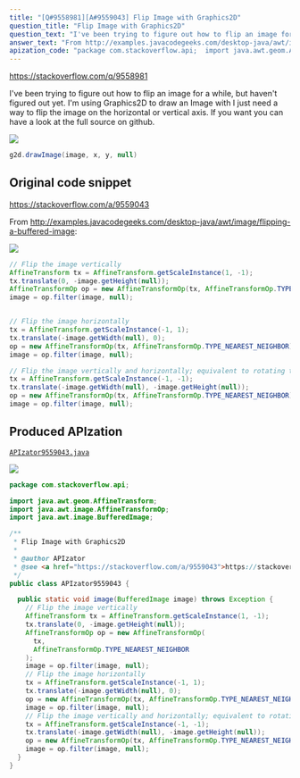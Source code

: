 ```yaml
---
title: "[Q#9558981][A#9559043] Flip Image with Graphics2D"
question_title: "Flip Image with Graphics2D"
question_text: "I've been trying to figure out how to flip an image for a while, but haven't figured out yet. I'm using Graphics2D to draw an Image with I just need a way to flip the image on the horizontal or vertical axis. If you want you can have a look at the full source on github."
answer_text: "From http://examples.javacodegeeks.com/desktop-java/awt/image/flipping-a-buffered-image:"
apization_code: "package com.stackoverflow.api;  import java.awt.geom.AffineTransform; import java.awt.image.AffineTransformOp; import java.awt.image.BufferedImage;  /**  * Flip Image with Graphics2D  *  * @author APIzator  * @see <a href=\"https://stackoverflow.com/a/9559043\">https://stackoverflow.com/a/9559043</a>  */ public class APIzator9559043 {    public static void image(BufferedImage image) throws Exception {     // Flip the image vertically     AffineTransform tx = AffineTransform.getScaleInstance(1, -1);     tx.translate(0, -image.getHeight(null));     AffineTransformOp op = new AffineTransformOp(       tx,       AffineTransformOp.TYPE_NEAREST_NEIGHBOR     );     image = op.filter(image, null);     // Flip the image horizontally     tx = AffineTransform.getScaleInstance(-1, 1);     tx.translate(-image.getWidth(null), 0);     op = new AffineTransformOp(tx, AffineTransformOp.TYPE_NEAREST_NEIGHBOR);     image = op.filter(image, null);     // Flip the image vertically and horizontally; equivalent to rotating the image 180 degrees     tx = AffineTransform.getScaleInstance(-1, -1);     tx.translate(-image.getWidth(null), -image.getHeight(null));     op = new AffineTransformOp(tx, AffineTransformOp.TYPE_NEAREST_NEIGHBOR);     image = op.filter(image, null);   } }"
---
```


https://stackoverflow.com/q/9558981

I&#x27;ve been trying to figure out how to flip an image for a while, but haven&#x27;t figured out yet.
I&#x27;m using Graphics2D to draw an Image with
I just need a way to flip the image on the horizontal or vertical axis.
If you want you can have a look at the full source on github.


<div class="code-logo"><img src="/stackoverflow.png" /></div>

```java
g2d.drawImage(image, x, y, null)
```


## Original code snippet

https://stackoverflow.com/a/9559043

From http://examples.javacodegeeks.com/desktop-java/awt/image/flipping-a-buffered-image:

<div class="code-logo"><img src="/stackoverflow.png" /></div>

```java
// Flip the image vertically
AffineTransform tx = AffineTransform.getScaleInstance(1, -1);
tx.translate(0, -image.getHeight(null));
AffineTransformOp op = new AffineTransformOp(tx, AffineTransformOp.TYPE_NEAREST_NEIGHBOR);
image = op.filter(image, null);


// Flip the image horizontally
tx = AffineTransform.getScaleInstance(-1, 1);
tx.translate(-image.getWidth(null), 0);
op = new AffineTransformOp(tx, AffineTransformOp.TYPE_NEAREST_NEIGHBOR);
image = op.filter(image, null);

// Flip the image vertically and horizontally; equivalent to rotating the image 180 degrees
tx = AffineTransform.getScaleInstance(-1, -1);
tx.translate(-image.getWidth(null), -image.getHeight(null));
op = new AffineTransformOp(tx, AffineTransformOp.TYPE_NEAREST_NEIGHBOR);
image = op.filter(image, null);
```

## Produced APIzation

[`APIzator9559043.java`](https://github.com/pasqualesalza/apization-temp/raw/main/data/search/APIzator9559043.java)

<div class="code-logo"><img src="/apizator.png" /></div>

```java
package com.stackoverflow.api;

import java.awt.geom.AffineTransform;
import java.awt.image.AffineTransformOp;
import java.awt.image.BufferedImage;

/**
 * Flip Image with Graphics2D
 *
 * @author APIzator
 * @see <a href="https://stackoverflow.com/a/9559043">https://stackoverflow.com/a/9559043</a>
 */
public class APIzator9559043 {

  public static void image(BufferedImage image) throws Exception {
    // Flip the image vertically
    AffineTransform tx = AffineTransform.getScaleInstance(1, -1);
    tx.translate(0, -image.getHeight(null));
    AffineTransformOp op = new AffineTransformOp(
      tx,
      AffineTransformOp.TYPE_NEAREST_NEIGHBOR
    );
    image = op.filter(image, null);
    // Flip the image horizontally
    tx = AffineTransform.getScaleInstance(-1, 1);
    tx.translate(-image.getWidth(null), 0);
    op = new AffineTransformOp(tx, AffineTransformOp.TYPE_NEAREST_NEIGHBOR);
    image = op.filter(image, null);
    // Flip the image vertically and horizontally; equivalent to rotating the image 180 degrees
    tx = AffineTransform.getScaleInstance(-1, -1);
    tx.translate(-image.getWidth(null), -image.getHeight(null));
    op = new AffineTransformOp(tx, AffineTransformOp.TYPE_NEAREST_NEIGHBOR);
    image = op.filter(image, null);
  }
}

```